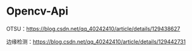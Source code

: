 # Opencv-Api
OTSU：https://blog.csdn.net/qq_40242410/article/details/129438627

边缘检测：https://blog.csdn.net/qq_40242410/article/details/129442731
